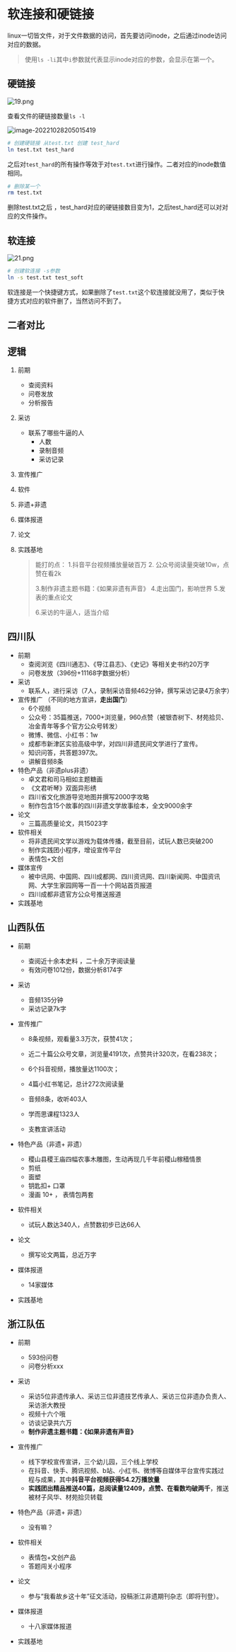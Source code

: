 # 软连接和硬链接

linux一切皆文件，对于文件数据的访问，首先要访问inode，之后通过inode访问对应的数据。

>使用`ls -li`其中`i`参数就代表显示inode对应的参数，会显示在第一个。

## 硬链接

![19.png](md_img/软连接和硬链接/1645435967190385.png)

查看文件的硬链接数量`ls -l`

![image-20221028205015419](md_img/软连接和硬链接/image-20221028205015419.png)

```bash
# 创建硬链接 从test.txt 创建 test_hard
ln test.txt test_hard
```

之后对`test_hard`的所有操作等效于对`test.txt`进行操作。二者对应的inode数值相同。

```bash
# 删除某一个
rm test.txt
```

删除test.txt之后 ，test_hard对应的硬链接数目变为1，之后test_hard还可以对对应的文件操作。

## 软连接

![21.png](md_img/软连接和硬链接/1645435996315691.png)

```bash
# 创建软连接 -s参数
ln -s test.txt test_soft
```

软连接是一个快捷键方式，如果删除了`test.txt`这个软连接就没用了，类似于快捷方式对应的软件删了，当然访问不到了。

## 二者对比





## 逻辑

1. 前期
   * 查阅资料
   * 问卷发放
   * 分析报告
2. 采访
   * 联系了哪些牛逼的人
     * 人数
     * 录制音频
     * 采访记录

3. 宣传推广

4. 软件

5. 非遗+非遗

6. 媒体报道

7. 论文

8. 实践基地

   >能打的点： 1.抖音平台视频播放量破百万       2. 公众号阅读量突破10w，点赞在看2k
   >
   >3.制作非遗主题书籍：《如果非遗有声音》 4.走出国门，影响世界 5.发表的重点论文
   >
   >6.采访的牛逼人，适当介绍

## 四川队

* 前期
  * 查阅浏览《四川通志》、《导江县志》、《史记》等相关史书约20万字
  * 问卷发放（396份+11168字数据分析）
* 采访
  * 联系人，进行采访（7人，录制采访音频462分钟，撰写采访记录4万余字）
* 宣传推广 （不同的地方宣讲，**走出国门**）
  * 6个视频
  * 公众号：35篇推送，7000+浏览量，960点赞（被银杏树下、材苑拾贝、冶金青年等多个官方公众号转发）
  * 微博、微信、小红书：1w
  * 成都市新津区实验高级中学，对四川非遗民间文学进行了宣传。
  * 知识问答，共答题397次。
  * 讲解音频8条
* 特色产品（非遗plus非遗）
  * 卓文君和司马相如主题糖画
  * 《文君听琴》双面异形绣
  * 四川省文化旅游导览地图并撰写2000字攻略
  * 制作包含15个故事的四川非遗文学故事绘本，全文9000余字
* 论文
  * 三篇高质量论文，共15023字
* 软件相关
  * 将非遗民间文学以游戏为载体传播，截至目前，试玩人数已突破200
  * 制作实践团小程序，增设宣传平台
  * 表情包+文创
* 媒体宣传
  * 被中讯网、中国网、四川成都网、四川资讯网、四川新闻网、中国资讯网、大学生家园网等一百一十个网站首页报道
  * 四川成都非遗官方公众号推送报道
* 实践基地

## 山西队伍

* 前期
  * 查阅近十余本史料 ，二十余万字阅读量
  * 有效问卷1012份，数据分析8174字

* 采访

  * 音频135分钟
  * 采访记录7k字

* 宣传推广

  * 8条视频，观看量3.3万次，获赞41次；
  * 近二十篇公众号文章，浏览量4191次，点赞共计320次，在看238次；
  * 6个抖音视频，播放量达1100次；
  * 4篇小红书笔记，总计272次阅读量
  * 音频8条，收听403人

  * 学而思课程1323人
  * 支教宣讲活动

* 特色产品（非遗+ 非遗）

  * 稷山县稷王庙四幅农事木雕图，生动再现几千年前稷山稼穑情景
  * 剪纸
  * 面塑
  * 钥匙扣+ 口罩
  * 漫画 10+ ， 表情包两套

* 软件相关

  * 试玩人数达340人，点赞数初步已达66人

* 论文

  * 撰写论文两篇，总近万字

* 媒体报道

  * 14家媒体

* 实践基地

## 浙江队伍

* 前期
  * 593份问卷
  * 问卷分析xxx
* 采访
  * 采访5位非遗传承人、采访三位非遗技艺传承人、采访三位非遗办负责人、采访浙大教授
  * 视频十六个哦
  * 访谈记录共六万
  * **制作非遗主题书籍：《如果非遗有声音》**
* 宣传推广
  * 线下学校宣传宣讲，三个幼儿园，三个线上学校
  * 在抖音、快手、腾讯视频、b站、小红书、微博等自媒体平台宣传实践过程与成果，其中**抖音平台视频获得54.2万播放量**
  * **实践团出精品推送40篇，总阅读量12409，点赞、在看数均破两千**，推送被材子风华、材苑拾贝转载
* 特色产品（非遗+ 非遗）
  * 没有嘛？
* 软件相关
  * 表情包+文创产品
  * 答题闯关小程序
* 论文
  *   参与“我看故乡这十年”征文活动，投稿浙江非遗期刊杂志（即将刊登）。
* 媒体报道
  * 十八家媒体报道

* 实践基地